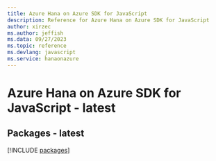 ```yaml
---
title: Azure Hana on Azure SDK for JavaScript
description: Reference for Azure Hana on Azure SDK for JavaScript
author: xirzec
ms.author: jeffish
ms.data: 09/27/2023
ms.topic: reference
ms.devlang: javascript
ms.service: hanaonazure
---
```

# Azure Hana on Azure SDK for JavaScript - latest
## Packages - latest
[!INCLUDE [packages](hana-on-azure-index.md)]